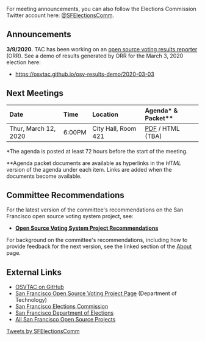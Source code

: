 For meeting announcements, you can also follow the Elections Commission
Twitter account here: [@SFElectionsComm](https://twitter.com/SFElectionsComm).


## Announcements

**3/9/2020.** TAC has been working on an [open source voting results
reporter](https://github.com/OSVTAC/osv-results-reporter) (ORR). See a demo
of results generated by ORR for the March 3, 2020 election here:

* <https://osvtac.github.io/osv-results-demo/2020-03-03>


## Next Meetings

| Date                           | Time   | Location            | Agenda* & Packet** |
|:-------------------------------|:-------|:--------------------|:-------------------|
| Thur, March 12, 2020           | 6:00PM | City Hall, Room 421 | [PDF][next-agenda-pdf] / HTML (TBA) |

[next-agenda-html]: meetings/2020/2020-03-12/agenda
[next-agenda-pdf]: files/meetings/2020/2020-03-12/2020_03_12_OSVTAC_Agenda.pdf

\*The agenda is posted at least 72 hours before the start of the meeting.

\*\*Agenda packet documents are available as hyperlinks in the _HTML_ version of
the agenda under each item. Links are added when the documents become
available.


## Committee Recommendations

For the latest version of the committee's recommendations on the San Francisco
open source voting system project, see:

* [**Open Source Voting System Project Recommendations**][osvtac-recommendations]

For background on the committee's recommendations, including how to provide
feedback for the next version, see the linked section of the
[About](about#project-recommendations) page.


[osvtac-recommendations]: recommendations/index


## External Links

- [OSVTAC on GitHub](https://github.com/OSVTAC)
- [San Francisco Open Source Voting Project Page](https://opensourcevoting.sfgov.org/) (Department of Technology)
- [San Francisco Elections Commission](https://sfgov.org/electionscommission)
- [San Francisco Department of Elections](https://www.sfelections.org)
- [All San Francisco Open Source Projects](http://open.innovatesf.com)

<a class="twitter-timeline" data-width="360" data-height="600" data-theme="light" href="https://twitter.com/SFElectionsComm">
Tweets by SFElectionsComm</a>
<script async src="//platform.twitter.com/widgets.js" charset="utf-8">
</script>
